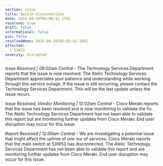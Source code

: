 ```yaml
---
section: issue
title: Switch disconnection
date: 2025-09-20T05:00:42.179Z
resolved: true
draft: false
informational: false
pin: false
resolvedWhen: 2025-09-20T05:02:42.180Z
affected:
  - 53W53
severity: disrupted
---
```

*Issue Resolved | 08:02am Central* - The Technology Services Department reports that the issue is now resolved. The Atelic Technology Services Department appreciates your patience and understanding while working through this service outage. If the issue is still occurring, please contact the Technology Services Department. This will be the last update unless the issue recurs.

*Issue Resolved, Vendor Monitoring | 12:02am Central* - Cisco Meraki reports that the issue has been resolved and is now monitoring to validate the fix. The Atelic Technology Services Department has not been able to validate this report but are monitoring further updates from Cisco Meraki. End user disruption may occur for this issue.

*Report Received | 12:00am Central* - We are investigating a potential issue that might affect the uptime of one our of services. Cisco Meraki reports that the main switch at 53W53 has disconnected. The Atelic Technology Services Department has not been able to validate this report and are monitoring further updates from Cisco Meraki. End user disruption may occur for this issue.